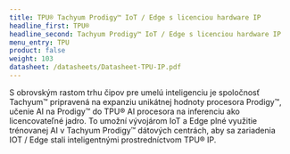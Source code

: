 ```yaml
---
title: TPU® Tachyum Prodigy™ IoT / Edge s licenciou hardware IP
headline_first: TPU®
headline_second: Tachyum Prodigy™ IoT / Edge s licenciou hardware IP
menu_entry: TPU
product: false
weight: 103
datasheet: /datasheets/Datasheet-TPU-IP.pdf
---
```

S obrovským rastom trhu čipov pre umelú inteligenciu je spoločnosť Tachyum™ pripravená na expanziu unikátnej hodnoty procesora Prodigy™, učenie AI na Prodigy™ do TPU® AI procesora na inferenciu ako licencovateľné jadro. To umožní vývojárom IoT a Edge plné využitie trénovanej AI v Tachyum Prodigy™ dátových centrách, aby sa zariadenia IOT / Edge stali inteligentnými prostredníctvom TPU® IP.